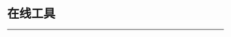 
  # 在线工具
  ---

  <Common-LinkList :linkList='{"name":"在线工具","item":[{"link":"https://greasyfork.org/zh-CN/help/installing-user-scripts","icon":"https://greasyfork.org/favicon.ico","text":"GreasyFork脚本"},{"link":"http://24mail.chacuo.net/","icon":"http://24mail.chacuo.net/favicon.ico","text":"十分钟邮箱"},{"link":"https://www.materialtools.com/","icon":"https://www.materialtools.com/favicon.ico","text":"临时短信接收"},{"link":"https://wx.qq.com/","icon":"/aLinks/logo.png","text":"微信网页版"},{"link":"https://chartcube.alipay.com/","icon":"https://chartcube.alipay.com/favicon.ico","text":"在线图表制作"},{"link":"https://123apps.com/cn/","icon":"https://123apps.com/favicon.ico","text":"123apps"},{"link":"https://tools.miku.ac/","icon":"https://tools.miku.ac/favicon.ico","text":"MikuTools"},{"link":"https://jm.wps.cn/","icon":"/aLinks/logo.png","text":"智能PPT"},{"link":"https://www.draw.io/?lang=zh","icon":"https://www.draw.io/favicon.ico","text":"在线脑图-draw.io"},{"link":"https://naotu.baidu.com/","icon":"https://naotu.baidu.com/favicon.ico","text":"百度脑图"},{"link":"https://cli.im/","icon":"/aLinks/logo.png","text":"草料二维码"},{"link":"https://jianwai.netease.com/index/0","icon":"https://jianwai.netease.com/favicon.ico","text":"网易见外"},{"link":"http://tool.mkblog.cn/","icon":"http://tool.mkblog.cn/favicon.ico","text":"孟坤工具箱"},{"link":"https://www.51240.com/","icon":"https://www.51240.com/favicon.ico","text":"便民查询网"},{"link":"https://www.ageeye.cn/","icon":"/aLinks/logo.png","text":"地图制作分享"},{"link":"https://www.autodraw.com/","icon":"/aLinks/logo.png","text":"AutoDraw"},{"link":"http://shipinyu.com/","icon":"/aLinks/logo.png","text":"视频鱼"},{"link":"http://yciyun.com/","icon":"/aLinks/logo.png","text":"易词云"},{"link":"http://p.haoii123.com/","icon":"/aLinks/logo.png","text":"在线排版工具"},{"link":"https://convertio.co/zh/","icon":"https://convertio.co/favicon.ico","text":"文件转换器"},{"link":"http://www.cnplugins.com/","icon":"http://www.cnplugins.com/favicon.ico","text":"chrome插件网"},{"link":"https://www.99cankao.com/","icon":"https://www.99cankao.com/favicon.ico","text":"99参考计算网"},{"link":"https://www.onlineocr.net/","icon":"https://www.onlineocr.net/favicon.ico","text":"在线OCR识别"},{"link":"https://www.52doutu.cn/","icon":"https://www.52doutu.cn/favicon.ico","text":"我爱斗图"}]}'/>
  